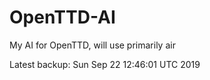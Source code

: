 # OpenTTD-AI
My AI for OpenTTD, will use primarily air

Latest backup: Sun Sep 22 12:46:01 UTC 2019
